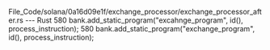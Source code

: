 File_Code/solana/0a16d09e1f/exchange_processor/exchange_processor_after.rs --- Rust
580         bank.add_static_program("excahnge_program", id(), process_instruction);                                                                          580         bank.add_static_program("exchange_program", id(), process_instruction);

